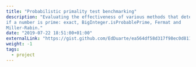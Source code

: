 ```yaml
---
title: "Probabilistic primality test benchmarking"
description: "Evaluating the effectiveness of various methods that determine
if a number is prime: exact, BigInteger.isProbablePrime, Fermat and
Miller-Rabin."
date: "2019-07-22 18:51:00+01:00"
externalLink: "https://gist.github.com/EdDuarte/ea564df58d317f98ec0d811c32ca6608"
weight: -1
tags:
  - project
---
```

